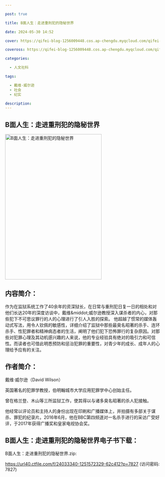 ```yaml
---

post: true

title: B面人生：走进重刑犯的隐秘世界

date: 2024-05-30 14:52

cover: https://qifei-blog-1256009448.cos.ap-chengdu.myqcloud.com/qifei-blog/s33868060.jpg

coveross: https://qifei-blog-1256009448.cos.ap-chengdu.myqcloud.com/qifei-blog/s33868060.jpg

categories:

  - 人文社科

tags:

  - 戴维·威尔逊
  - 社会
  - 纪实

description:
---
```


## B面人生：走进重刑犯的隐秘世界

<img alt="B面人生：走进重刑犯的隐秘世界" class="aligncenter loading" data-was-processed="true" decoding="async" fetchpriority="high" height="471" src="https://qifei-blog-1256009448.cos.ap-chengdu.myqcloud.com/qifei-blog/s33868060.jpg" style="cursor: zoom-in;" width="314"/>

## 内容简介：

作为在监狱系统工作了40余年的资深狱长，在日常与重刑犯日复一日的相处和对他们长达20年的深度访谈中，戴维&amp;middot;威尔逊教授深入谋杀者的内心，对那些犯下不可思议罪行的人的心理进行了引人入胜的探索。 他超越了惯常的媒体轰动式写法，用令人钦佩的敏感性，详细介绍了监狱中那些最臭名昭著的杀手、连环杀手、性犯罪者和精神病态者的生活，阐明了他们犯下恐怖罪行的复杂原因。对那些对犯罪心理及其动机感兴趣的人来说，他的专业经验具有绝对的吸引力和可信性。而读者也可借此明悉预防和惩治犯罪的重要性，对青少年的成长、成年人的心理给予应有的关注。

## 作者简介：

戴维·威尔逊（David Wilson）

英国著名的犯罪学教授，伯明翰城市大学应用犯罪学中心创始主任。

曾在格兰登、木山等三所监狱工作，使其得以与诸多臭名昭著的杀人犯接触。

他经常以评论员和主持人的身份出现在印刷和广播媒体上，并拍摄有多部关于谋杀、罪犯的纪录片。2016年6月，他在BBC第四频道对一名杀手进行的采访广受好评，于2017年获得广播奖和皇家电视协会奖。

## B面人生：走进重刑犯的隐秘世界电子书下载：

B面人生：走进重刑犯的隐秘世界.zip: 

https://url40.ctfile.com/f/24033340-1251572329-62c412?p=7827 (访问密码: 7827)
